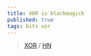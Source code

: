 ```yaml
---
title: XOR is blackmagick
published: true
tags: bits xor
---
```

> [XOR](https://www.chiark.greenend.org.uk/~sgtatham/quasiblog/xor/) / [HN](https://news.ycombinator.com/item?id=43087944)